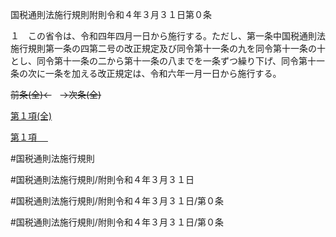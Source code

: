 国税通則法施行規則附則令和４年３月３１日第０条

１　この省令は、令和四年四月一日から施行する。ただし、第一条中国税通則法施行規則第一条の四第二号の改正規定及び同令第十一条の九を同令第十一条の十とし、同令第十一条の二から第十一条の八までを一条ずつ繰り下げ、同令第十一条の次に一条を加える改正規定は、令和六年一月一日から施行する。

~~前条(全)←~~　~~→次条(全)~~

[第１項(全)](国税通則法施行規則附則令和４年３月３１日第０条第１項_.md)  

[第１項 　 ](国税通則法施行規則附則令和４年３月３１日第０条第１項.md)  

#国税通則法施行規則

#国税通則法施行規則/附則令和４年３月３１日

#国税通則法施行規則/附則令和４年３月３１日/第０条

#国税通則法施行規則/附則令和４年３月３１日/第０条

